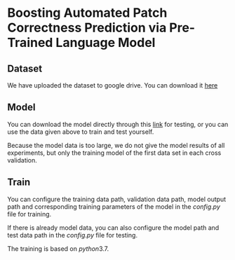 # Boosting Automated Patch Correctness Prediction via Pre-Trained Language Model


## Dataset

We have uploaded the dataset to google drive. You can download it [here](https://drive.google.com/file/d/1l79chMLrwZCbG2TS4330AiUiLABlwysL/view?usp=sharing)



## Model

You can download the model directly through this [link](https://drive.google.com/file/d/1ipQWB3qCDnJLfSFmUNhb0o4lnD00YBiX/view?usp=sharing) for testing, or you can use the data given above to train and test yourself.

Because the model data is too large, we do not give the model results of all experiments, but only the training model of the first data set in each cross validation.



## Train

You can configure the training data path, validation data path, model output path and corresponding training parameters of the model in the $config.py$ file for training.

If there is already model data, you can also configure the model path and test data path in the $config.py$ file for testing.

The training is based on $python 3.7$.

